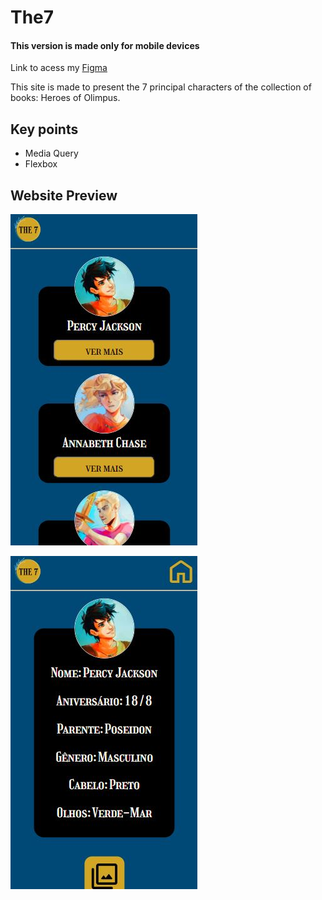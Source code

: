# The7
#### This version is made only for mobile devices
Link to acess my [Figma](https://www.figma.com/file/VTvWucEQr7e5bFrStNQ59Z/Untitled?type=design&node-id=15%3A2&mode=design&t=CD79LyH17QRoiqCT-1)

This site is made to present the 7 principal characters of the collection of books: Heroes of Olimpus. 

## Key points

* Media Query
* Flexbox

## Website Preview

![This is an alt text.](captura2.JPG "Website Previw.")

![This is an alt text.](captura.JPG "Website Previw.")

